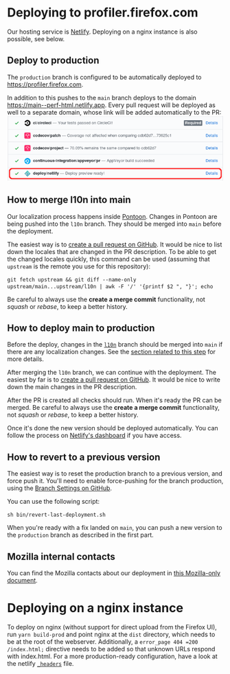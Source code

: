 # Deploying to profiler.firefox.com

Our hosting service is [Netlify](https://www.netlify.com/). Deploying on a nginx instance is also possible, see below.

## Deploy to production

The `production` branch is configured to be automatically deployed to
<https://profiler.firefox.com>.

In addition to this pushes to the `main` branch deploys to the domain
https://main--perf-html.netlify.app. Every pull request will be deployed as well to a
separate domain, whose link will be added automatically to the PR:
![The link to the preview deployment is in the sections where checks are](images/netlify-link.png)

## How to merge l10n into main

Our localization process happens inside [Pontoon](https://pontoon.mozilla.org/de/firefox-profiler/).
Changes in Pontoon are being pushed into the `l10n` branch. They should be merged
into `main` before the deployment.

The easiest way is to
[create a pull request on GitHub](<https://github.com/firefox-devtools/profiler/compare/main...l10n?expand=1&title=🔃%20Sync:%20l10n%20-%3E%20main%20(DATE)>).
It would be nice to list down the locales that are changed in the PR description.
To be able to get the changed locales quickly, this command can be used
(assuming that `upstream` is the remote you use for this repository):

```
git fetch upstream && git diff --name-only upstream/main...upstream/l10n | awk -F '/' '{printf $2 ", "}'; echo
```

Be careful to always use the **create a merge commit** functionality, not
_squash_ or _rebase_, to keep a better history.

## How to deploy main to production

Before the deploy, changes in the [`l10n`](https://github.com/firefox-devtools/profiler/tree/l10n)
branch should be merged into `main` if there are any localization changes. See
the [section related to this step](#how-to-merge-l10n-into-main) for more details.

After merging the `l10n` branch, we can continue with the deployment.
The easiest by far is to
[create a pull request on GitHub](https://github.com/firefox-devtools/profiler/compare/production...main?expand=1).
It would be nice to write down the main changes in the PR description.

After the PR is created all checks should run. When it's ready the PR can be
merged. Be careful to always use the **create a merge commit** functionality,
not _squash_ or _rebase_, to keep a better history.

Once it's done the new version should be deployed automatically. You can follow the
process on [Netlify's dashboard](https://app.netlify.com/sites/perf-html/deploys)
if you have access.

## How to revert to a previous version

The easiest way is to reset the production branch to a previous version, and
force push it. You'll need to enable force-pushing for the branch production,
using the [Branch Settings on GitHub](https://github.com/firefox-devtools/profiler/settings/branches).

You can use the following script:

```
sh bin/revert-last-deployment.sh
```

When you're ready with a fix landed on `main`, you can push a new version to the
`production` branch as described in the first part.

## Mozilla internal contacts

You can find the Mozilla contacts about our deployment in [this Mozilla-only
document](https://docs.google.com/document/d/16YRafdIbk4aFgu4EZjMEjX4F6jIcUJQsazW9AORNvfY/edit).

# Deploying on a nginx instance

To deploy on nginx (without support for direct upload from the Firefox UI), run `yarn build-prod`
and point nginx at the `dist` directory, which needs to be at the root of the webserver. Additionally,
a `error_page 404 =200 /index.html;` directive needs to be added so that unknown URLs respond with index.html.
For a more production-ready configuration, have a look at the netlify [`_headers`](/res/_headers) file.
